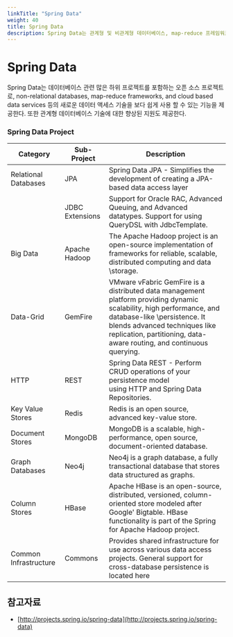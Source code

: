 ```yaml
---
linkTitle: "Spring Data"
weight: 40
title: Spring Data
description: Spring Data는 관계형 및 비관계형 데이터베이스, map-reduce 프레임워크, 클라우드 기반 데이터 서비스 등 다양한 데이터 액세스 기술을 쉽게 사용할 수 있도록 지원하는 오픈 소스 프로젝트이다. 이를 통해 새로운 데이터 기술뿐만 아니라 관계형 데이터베이스에 대한 향상된 지원도 제공한다.
---
```

# Spring Data

Spring Data는 데이터베이스 관련 많은 하위 프로젝트를 포함하는 오픈 소스 프로젝트로, non-relational databases, map-reduce frameworks, and cloud based data services 등의 새로운 데이터 액세스 기술을 보다 쉽게 사용 할 수 있는 기능을 제공한다. 또한 관계형 데이터베이스 기술에 대한 향상된 지원도 제공한다.

### Spring Data Project
| Category              | Sub-Project     | Description                                                                                                                                                                                                                                                   |
| --------------------- | --------------- | ------------------------------------------------------------------------------------------------------------------------------------------------------------------------------------------------------------------------------------------------------------- |
| Relational Databases  | JPA             | Spring Data JPA - Simplifies the development of creating a JPA-based data access layer                                                                                                                                                                        |
|                       | JDBC Extensions | Support for Oracle RAC, Advanced Queuing, and Advanced datatypes. Support for using QueryDSL with JdbcTemplate.                                                                                                                                               |
| Big Data              | Apache Hadoop   | The Apache Hadoop project is an open-source implementation of frameworks for reliable, scalable, distributed computing and data \\storage.                                                                                                                    |
| Data-Grid             | GemFire         | VMware vFabric GemFire is a distributed data management platform providing dynamic scalability, high performance, and database-like \\persistence. It blends advanced techniques like replication, partitioning, data-aware routing, and continuous querying. |
| HTTP                  | REST            | Spring Data REST - Perform CRUD operations of your persistence model using HTTP and Spring Data Repositories.                                                                                                                                                 |
| Key Value Stores      | Redis           | Redis is an open source, advanced key-value store.                                                                                                                                                                                                            |
| Document Stores       | MongoDB         | MongoDB is a scalable, high-performance, open source, document-oriented database.                                                                                                                                                                             |
| Graph Databases       | Neo4j           | Neo4j is a graph database, a fully transactional database that stores data structured as graphs.                                                                                                                                                              |
| Column Stores         | HBase           | Apache HBase is an open-source, distributed, versioned, column-oriented store modeled after Google' Bigtable. HBase functionality is part of the Spring for Apache Hadoop project.                                                                            |
| Common Infrastructure | Commons         | Provides shared infrastructure for use across various data access projects. General support for cross-database persistence is located here                                                                                                                    |

## 참고자료
- [http://projects.spring.io/spring-data](http://projects.spring.io/spring-data)